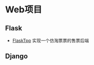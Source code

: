 # Web项目

## Flask
- [FlaskTpp](https://github.com/Zahirgeek/Web-Project/tree/master/FlaskTpp) 实现一个仿淘票票的售票后端

## Django
